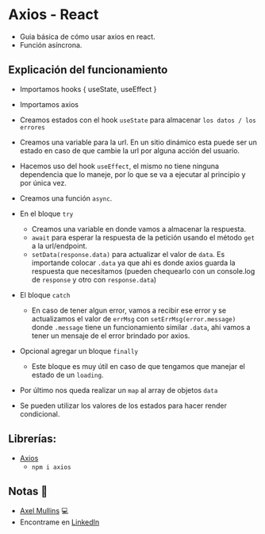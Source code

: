 # Axios - React

- Guia básica de cómo usar axios en react.
- Función asíncrona.

## Explicación del funcionamiento
- Importamos hooks { useState, useEffect }
- Importamos axios

- Creamos estados con el hook `useState` para almacenar `los datos / los errores`
- Creamos una variable para la url. En un sitio dinámico esta puede ser un estado en caso de que cambie la url por alguna acción del usuario.

- Hacemos uso del hook `useEffect`, el mismo no tiene ninguna dependencia que lo maneje, por lo que se va a ejecutar al principio y por única vez.
- Creamos una función `async`.
- En el bloque `try`
    - Creamos una variable en donde vamos a almacenar la respuesta.
    - `await` para esperar la respuesta de la petición usando el método `get` a la url/endpoint.
    - `setData(response.data)` para actualizar el valor de `data`. Es importande colocar `.data` ya que ahi es donde axios guarda la respuesta que necesitamos (pueden chequearlo con un console.log de `response` y otro con `response.data`)
- El bloque `catch`
    - En caso de tener algun error, vamos a recibir ese error y se actualizamos el valor de `errMsg` con `setErrMsg(error.message)` donde `.message` tiene un funcionamiento similar `.data`, ahi vamos a tener un mensaje de el error brindado por axios.
- Opcional agregar un bloque `finally`
    - Este bloque es muy útil en caso de que tengamos que manejar el estado de un `loading`.

- Por último nos queda realizar un `map` al array de objetos `data`
- Se pueden utilizar los valores de los estados para hacer render condicional.

## Librerías:
- [Axios](https://www.npmjs.com/package/axios)
    - `npm i axios`

## Notas 📢
- [Axel Mullins](https://github.com/AxelMullins) 💻
- Encontrame en [LinkedIn](https://www.linkedin.com/in/axel-mullins/)
